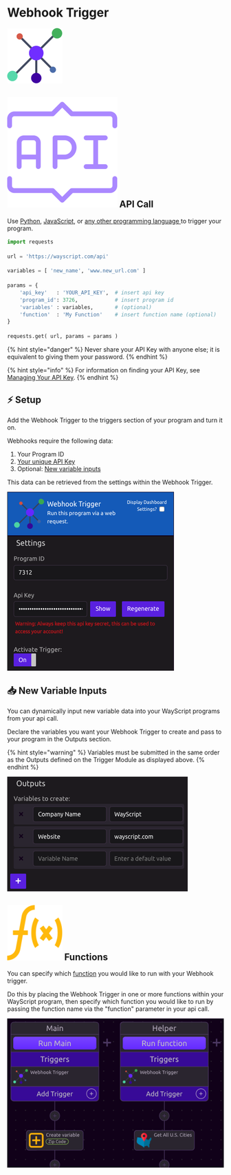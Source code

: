 # Webhook Trigger

![Run your program via a web request.](../../.gitbook/assets/webhook.png)

## ![](../../.gitbook/assets/rest.png) API Call

Use [Python](https://github.com/wayscript/wayscript-python), [JavaScript](https://github.com/wayscript/wayscript-js), or [any other programming language ](../../apis/rest.md)to trigger your program.

```python
import requests

url = 'https://wayscript.com/api'

variables = [ 'new_name', 'www.new_url.com' ]

params = {
    'api_key'   : 'YOUR_API_KEY',  # insert api key
    'program_id': 3726,            # insert program id
    'variables' : variables,       # (optional)
    'function'  : 'My Function'    # insert function name (optional)
}

requests.get( url, params = params )
```

{% hint style="danger" %}
Never share your API Key with anyone else; it is equivalent to giving them your password.
{% endhint %}

{% hint style="info" %}
For information on finding your API Key, see [Managing Your API Key](../../account-management/managing-your-api-key.md).
{% endhint %}

## ⚡ Setup

Add the Webhook Trigger to the triggers section of your program and turn it on.

Webhooks require the following data:

1. Your Program ID
2. [Your unique API Key](../../account-management/managing-your-api-key.md)
3. Optional: [New variable inputs](webhook-trigger.md#new-variable-inputs)

This data can be retrieved from the settings within the Webhook Trigger.

![](../../.gitbook/assets/screen-shot-2019-07-15-at-6.06.16-pm.png)

## 📥 New Variable Inputs

You can dynamically input new variable data into your WayScript programs from your api call.

Declare the variables you want your Webhook Trigger to create and pass to your program in the Outputs section.

{% hint style="warning" %}
Variables must be submitted in the same order as the Outputs defined on the Trigger Module as displayed above.
{% endhint %}

![](../../.gitbook/assets/screen-shot-2019-07-15-at-6.09.52-pm.png)

## ![](../../.gitbook/assets/func_call.png) Functions

You can specify which [function](../logic/functions/) you would like to run with your Webhook trigger.

Do this by placing the Webhook Trigger in one or more functions within your WayScript program, then specify which function you would like to run by passing the function name via the "function" parameter in your api call.

![](../../.gitbook/assets/screen-shot-2019-07-15-at-6.18.01-pm.png)

